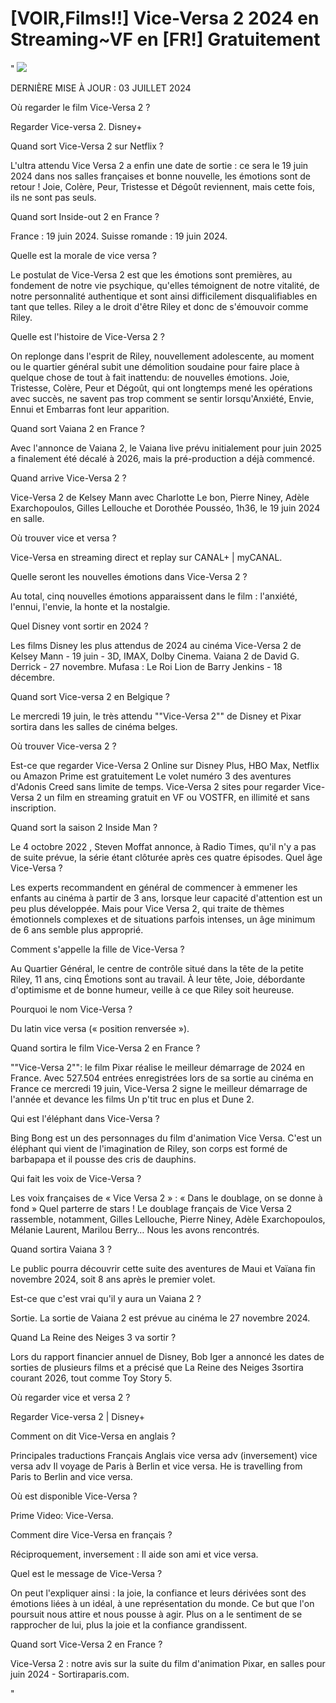 # [VOIR,Films!!] Vice-Versa 2 2024 en Streaming~VF en [FR!] Gratuitement
" <a href="https://perfect-movies.com/fr/movie/1022789/inside-out-2.git"><img src="https://www.techmehow.com/wp-content/uploads/2024/03/rgbsrteg.gif" style="max-width: 100%;"></a></p>

DERNIÈRE MISE À JOUR : 03 JUILLET 2024

Où regarder le film Vice-Versa 2 ?

Regarder Vice-versa 2. Disney+

Quand sort Vice-Versa 2 sur Netflix ?

L'ultra attendu Vice Versa 2 a enfin une date de sortie : ce sera le 19 juin 2024 dans nos salles françaises et bonne nouvelle, les émotions sont de retour ! Joie, Colère, Peur, Tristesse et Dégoût reviennent, mais cette fois, ils ne sont pas seuls.

Quand sort Inside-out 2 en France ?

France : 19 juin 2024. Suisse romande : 19 juin 2024.

Quelle est la morale de vice versa ?

Le postulat de Vice-Versa 2 est que les émotions sont premières, au fondement de notre vie psychique, qu'elles témoignent de notre vitalité, de notre personnalité authentique et sont ainsi difficilement disqualifiables en tant que telles. Riley a le droit d'être Riley et donc de s'émouvoir comme Riley.

Quelle est l'histoire de Vice-Versa 2 ?

On replonge dans l'esprit de Riley, nouvellement adolescente, au moment ou le quartier général subit une démolition soudaine pour faire place à quelque chose de tout à fait inattendu: de nouvelles émotions. Joie, Tristesse, Colère, Peur et Dégoût, qui ont longtemps mené les opérations avec succès, ne savent pas trop comment se sentir lorsqu'Anxiété, Envie, Ennui et Embarras font leur apparition.

Quand sort Vaiana 2 en France ?

Avec l'annonce de Vaiana 2, le Vaiana live prévu initialement pour juin 2025 a finalement été décalé à 2026, mais la pré-production a déjà commencé.

Quand arrive Vice-Versa 2 ?

Vice-Versa 2 de Kelsey Mann avec Charlotte Le bon, Pierre Niney, Adèle Exarchopoulos, Gilles Lellouche et Dorothée Pousséo, 1h36, le 19 juin 2024 en salle.

Où trouver vice et versa ?

Vice-Versa en streaming direct et replay sur CANAL+ | myCANAL.

Quelle seront les nouvelles émotions dans Vice-Versa 2 ?

Au total, cinq nouvelles émotions apparaissent dans le film : l'anxiété, l'ennui, l'envie, la honte et la nostalgie.

Quel Disney vont sortir en 2024 ?

Les films Disney les plus attendus de 2024 au cinéma
Vice-Versa 2 de Kelsey Mann - 19 juin - 3D, IMAX, Dolby Cinema.
Vaiana 2 de David G. Derrick - 27 novembre.
Mufasa : Le Roi Lion de Barry Jenkins - 18 décembre.

Quand sort Vice-versa 2 en Belgique ?

Le mercredi 19 juin, le très attendu ""Vice-Versa 2"" de Disney et Pixar sortira dans les salles de cinéma belges.

Où trouver Vice-versa 2 ?

Est-ce que regarder Vice-Versa 2 Online sur Disney Plus, HBO Max, Netflix ou Amazon Prime est gratuitement Le volet numéro 3 des aventures d'Adonis Creed sans limite de temps. Vice-Versa 2 sites pour regarder Vice-Versa 2 un film en streaming gratuit en VF ou VOSTFR, en illimité et sans inscription.

Quand sort la saison 2 Inside Man ?

Le 4 octobre 2022 , Steven Moffat annonce, à Radio Times, qu'il n'y a pas de suite prévue, la série étant clôturée après ces quatre épisodes.
Quel âge Vice-Versa ?

Les experts recommandent en général de commencer à emmener les enfants au cinéma à partir de 3 ans, lorsque leur capacité d'attention est un peu plus développée. Mais pour Vice Versa 2, qui traite de thèmes émotionnels complexes et de situations parfois intenses, un âge minimum de 6 ans semble plus approprié.

Comment s'appelle la fille de Vice-Versa ?

Au Quartier Général, le centre de contrôle situé dans la tête de la petite Riley, 11 ans, cinq Émotions sont au travail. À leur tête, Joie, débordante d'optimisme et de bonne humeur, veille à ce que Riley soit heureuse.

Pourquoi le nom Vice-Versa ?

Du latin vice versa (« position renversée »).

Quand sortira le film Vice-Versa 2 en France ?

""Vice-Versa 2"": le film Pixar réalise le meilleur démarrage de 2024 en France. Avec 527.504 entrées enregistrées lors de sa sortie au cinéma en France ce mercredi 19 juin, Vice-Versa 2 signe le meilleur démarrage de l'année et devance les films Un p'tit truc en plus et Dune 2.

Qui est l'éléphant dans Vice-Versa ?

Bing Bong est un des personnages du film d'animation Vice Versa. C'est un éléphant qui vient de l'imagination de Riley, son corps est formé de barbapapa et il pousse des cris de dauphins.

Qui fait les voix de Vice-Versa ?

Les voix françaises de « Vice Versa 2 » : « Dans le doublage, on se donne à fond » Quel parterre de stars ! Le doublage français de Vice Versa 2 rassemble, notamment, Gilles Lellouche, Pierre Niney, Adèle Exarchopoulos, Mélanie Laurent, Marilou Berry… Nous les avons rencontrés.

Quand sortira Vaiana 3 ?

Le public pourra découvrir cette suite des aventures de Maui et Vaïana fin novembre 2024, soit 8 ans après le premier volet.

Est-ce que c'est vrai qu'il y aura un Vaiana 2 ?

Sortie. La sortie de Vaiana 2 est prévue au cinéma le 27 novembre 2024.

Quand La Reine des Neiges 3 va sortir ?

Lors du rapport financier annuel de Disney, Bob Iger a annoncé les dates de sorties de plusieurs films et a précisé que La Reine des Neiges 3sortira courant 2026, tout comme Toy Story 5.

Où regarder vice et versa 2 ?

Regarder Vice-versa 2 | Disney+

Comment on dit Vice-Versa en anglais ?

Principales traductions
Français Anglais
vice versa adv	(inversement)	vice versa adv
Il voyage de Paris à Berlin et vice versa.
He is travelling from Paris to Berlin and vice versa.

Où est disponible Vice-Versa ?

Prime Video: Vice-Versa.

Comment dire Vice-Versa en français ?

Réciproquement, inversement : Il aide son ami et vice versa.

Quel est le message de Vice-Versa ?

On peut l'expliquer ainsi : la joie, la confiance et leurs dérivées sont des émotions liées à un idéal, à une représentation du monde. Ce but que l'on poursuit nous attire et nous pousse à agir. Plus on a le sentiment de se rapprocher de lui, plus la joie et la confiance grandissent.

Quand sort Vice-Versa 2 en France ?

Vice-Versa 2 : notre avis sur la suite du film d'animation Pixar, en salles pour juin 2024 - Sortiraparis.com.

"
